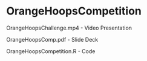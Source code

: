 # OrangeHoopsCompetition

OrangeHoopsChallenge.mp4 - Video Presentation

OrangeHoopsComp.pdf - Slide Deck

OrangeHoopsCompetition.R - Code
